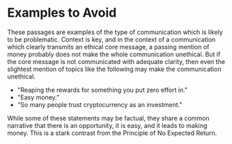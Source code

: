 # Examples to Avoid
These passages are examples of the type of communication which is likely to be problematic. Context is key, and in the context of a communication which clearly transmits an ethical core message, a passing mention of money probably does not make the whole communication unethical. But if the core message is not communicated with adequate clarity, then even the slightest mention of topics like the following may make the communication unethical.

* "Reaping the rewards for something you put zero effort in."
* "Easy money.”
* "So many people trust cryptocurrency as an investment."

While some of these statements may be factual, they share a common narrative that there is an opportunity, it is easy, and it leads to making money. This is a stark contrast from the Principle of No Expected Return.